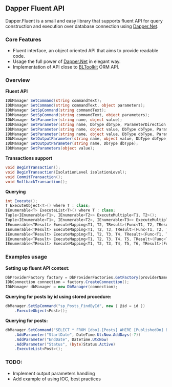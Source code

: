 ## Dapper Fluent API

Dapper.Fluent is a small and easy library that supports fluent API for query construction and execution over database connection using [Dapper.Net](https://github.com/SamSaffron/dapper-dot-net). 

### Core Features

- Fluent interface, an object oriented API that aims to provide readable code.
- Usage the full power of [Dapper.Net](https://github.com/SamSaffron/dapper-dot-net) in elegant way.
- Implementation of API close to [BLToolkit](http://bltoolkit.net) ORM API.

### Overview
**Fluent API**
```csharp
IDbManager SetCommand(string commandText);
IDbManager SetCommand(string commandText, object parameters);
IDbManager SetSpCommand(string commandText);
IDbManager SetSpCommand(string commandText, object parameters);
IDbManager SetParameter(string name, object value);
IDbManager SetParameter(string name, DbType dbType, ParameterDirection direction);
IDbManager SetParameter(string name, object value, DbType dbType, ParameterDirection direction);
IDbManager SetParameter(string name, object value, DbType dbType, ParameterDirection direction, int? size);
IDbManager SetOutputParameter(string name, object value, DbType dbType);
IDbManager SetOutputParameter(string name, DbType dbType);
IDbManager SetParameters(object value);

```
**Transactions support**
```csharp
void BeginTransaction();
void BeginTransaction(IsolationLevel isolationLevel);
void CommitTransaction();
void RollbackTransaction();
```
**Querying**
```csharp
int Execute();
T ExecuteObject<T>() where T : class;
IEnumerable<T> ExecuteList<T>() where T : class;
Tuple<IEnumerable<T1>, IEnumerable<T2>> ExecuteMultiple<T1, T2>();
Tuple<IEnumerable<T1>, IEnumerable<T2>, IEnumerable<T3>> ExecuteMultiple<T1, T2, T3>();
IEnumerable<TResult> ExecuteMapping<T1, T2, TResult>(Func<T1, T2, TResult> map, string splitOn);
IEnumerable<TResult> ExecuteMapping<T1, T2, T3, TResult>(Func<T1, T2, T3, TResult> map, string splitOn);
IEnumerable<TResult> ExecuteMapping<T1, T2, T3, T4, TResult>(Func<T1, T2, T3, T4, TResult> map, string splitOn);
IEnumerable<TResult> ExecuteMapping<T1, T2, T3, T4, T5, TResult>(Func<T1, T2, T3, T4, T5, TResult> map, string splitOn);
IEnumerable<TResult> ExecuteMapping<T1, T2, T3, T4, T5, T6, TResult>(Func<T1, T2, T3, T4, T5, T6, TResult> map, string splitOn);
```

### Examples usage

**Setting up fluent API context:**

```csharp
DbProviderFactory factory = DbProviderFactories.GetFactory(providerName);
IDbConnection connection = factory.CreateConnection();
IDbManager dbManager = new DbManager(connection);
```
**Querying for posts by id using stored procedure:**
```csharp
dbManager.SetSpCommand("sp_Posts_FindById", new { @id = id })
    .ExecuteObject<Post>();
```

**Querying for posts:**

```csharp
dbManager.SetCommand("SELECT * FROM [dbo].[Posts] WHERE [PublishedOn] BETWEEN @StartDate AND @EndDate AND [Status] = @Status")
    .AddParameter("StartDate", DateTime.UtcNow.AddDays(-7))
    .AddParameter("EndDate", DateTime.UtcNow)
    .AddParameter("Status", (byte)Status.Active)
    .ExecuteList<Post>();
```

### TODO:
- Implement output parameters handling
- Add example of using IOC, best practices


